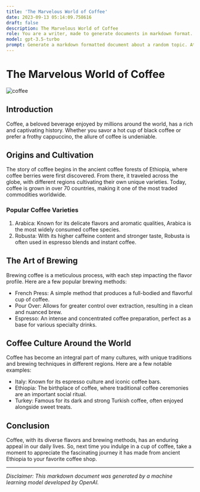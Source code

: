 ```yaml
---
title: 'The Marvelous World of Coffee'
date: 2023-09-13 05:14:09.758616
draft: false
description: The Marvelous World of Coffee
role: You are a writer, made to generate documents in markdown format. It is very important that all of the documents you generate are in valid markdown format.
model: gpt-3.5-turbo
prompt: Generate a markdown formatted document about a random topic. At the bottom, include a disclaimer explaining that the document was generated by you. The first line of the document should be the title. Make sure that the entire document is in proper markdown format, using a mix of various tags to make the document visually appealing.
---
```


# The Marvelous World of Coffee

![coffee](https://www.example.com/coffee.jpg)

## Introduction
Coffee, a beloved beverage enjoyed by millions around the world, has a rich and captivating history. Whether you savor a hot cup of black coffee or prefer a frothy cappuccino, the allure of coffee is undeniable.

## Origins and Cultivation
The story of coffee begins in the ancient coffee forests of Ethiopia, where coffee berries were first discovered. From there, it traveled across the globe, with different regions cultivating their own unique varieties. Today, coffee is grown in over 70 countries, making it one of the most traded commodities worldwide.

### Popular Coffee Varieties
1. Arabica: Known for its delicate flavors and aromatic qualities, Arabica is the most widely consumed coffee species.
2. Robusta: With its higher caffeine content and stronger taste, Robusta is often used in espresso blends and instant coffee.

## The Art of Brewing
Brewing coffee is a meticulous process, with each step impacting the flavor profile. Here are a few popular brewing methods:

- French Press: A simple method that produces a full-bodied and flavorful cup of coffee.
- Pour Over: Allows for greater control over extraction, resulting in a clean and nuanced brew.
- Espresso: An intense and concentrated coffee preparation, perfect as a base for various specialty drinks.

## Coffee Culture Around the World
Coffee has become an integral part of many cultures, with unique traditions and brewing techniques in different regions. Here are a few notable examples:

- Italy: Known for its espresso culture and iconic coffee bars.
- Ethiopia: The birthplace of coffee, where traditional coffee ceremonies are an important social ritual.
- Turkey: Famous for its dark and strong Turkish coffee, often enjoyed alongside sweet treats.

## Conclusion
Coffee, with its diverse flavors and brewing methods, has an enduring appeal in our daily lives. So, next time you indulge in a cup of coffee, take a moment to appreciate the fascinating journey it has made from ancient Ethiopia to your favorite coffee shop.

---

*Disclaimer: This markdown document was generated by a machine learning model developed by OpenAI.*